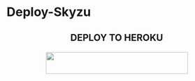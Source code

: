 # Deploy-Skyzu

## <p align="center">DEPLOY TO HEROKU</p>

<p align="center"><a href="https://heroku.com/deploy?template=https://github.com/Skyzu/Deploy-Skyzu">
  <img src="https://img.shields.io/badge/Deploy%20To%20Heroku-aqua?style=flat&logo=heroku" width="325" height="50.100" /></a></p>


